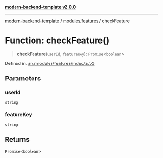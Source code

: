 [**modern-backend-template v2.0.0**](../../../README.md)

***

[modern-backend-template](../../../modules.md) / [modules/features](../README.md) / checkFeature

# Function: checkFeature()

> **checkFeature**(`userId`, `featureKey`): `Promise`\<`boolean`\>

Defined in: [src/modules/features/index.ts:53](https://github.com/maemreyo/saas-4cus-nodejs/blob/2a5b3f3aa11335dfa561e80e1feabb8e6084261e/src/modules/features/index.ts#L53)

## Parameters

### userId

`string`

### featureKey

`string`

## Returns

`Promise`\<`boolean`\>
